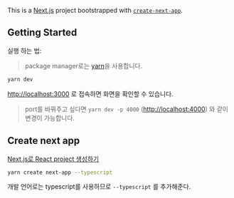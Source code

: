This is a [Next.js](https://nextjs.org/) project bootstrapped with [`create-next-app`](https://github.com/vercel/next.js/tree/canary/packages/create-next-app).

## Getting Started

실행 하는 법:

> package manager로는 [yarn](https://yarnpkg.com/)을 사용합니다.

```bash
yarn dev
```

[http://localhost:3000](http://localhost:3000) 로 접속하면 화면을 확인할 수 있습니다.

> port를 바꿔주고 싶다면 `yarn dev -p 4000` ([http://localhost:4000](http://localhost:4000)) 와 같이 변경이 가능합니다. 



## Create next app

[Next.js로 React project 생성하기](https://nextjs.org/docs/getting-started)

```bash
yarn create next-app --typescript
```

개발 언어로는 typescript를 사용하므로 `--typescript` 를 추가해준다.